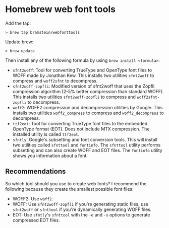 # Homebrew web font tools

Add the tap:

    > brew tap bramstein/webfonttools

Update brew:

    > brew update

Then install any of the following formula by using `brew install <formula>`:

* `sfnt2woff`: Tool for converting TrueType and OpenType font files to WOFF made by Jonathan Kew. This installs two utilities `sfnt2woff` to compress and `woff2sfnt` to decompress.
* `sfnt2woff-zopfli`: Modified version of sfnt2woff that uses the Zopfli compression algorithm (2-5% better compression than standard WOFF). This installs two utilities `sfnt2woff-zopfli` to compress and `woff2sfnt-zopfli` to decompress.
* `woff2`: WOFF2 compression and decompression utilities by Google. This installs two utilities `woff2_compress` to compress and `woff2_decompress` to decompress.
* `ttf2eot`: Tool for converting TrueType font files to the embedded OpenType format (EOT). Does not include MTX compression. The installed utility is called `ttf2eot`.
* `sfntly`: Google's subsetting and font conversion tools. This will install two utilities called `sfnttool` and `fontinfo`. The `sfnttool` utility performs subsetting and can also create WOFF and EOT files. The `fontinfo` utility shows you information about a font.

## Recommendations

So which tool should you use to create web fonts? I recommend the following because they create the smallest possible font files:

* WOFF2: Use `woff2`.
* WOFF: Use `sfnt2woff-zopfli` if you're generating static files, use `sfnt2woff` or `sfnttool` if you're dynamically generating WOFF files.
* EOT: Use `sfntly`'s `sfnttool` with the `-e` and `-x` options to generate compressed EOT files.
